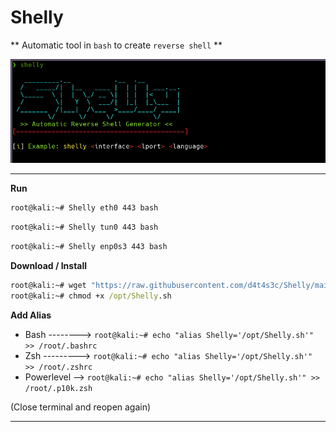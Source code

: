 # Shelly

** Automatic tool in `bash` to create `reverse shell` **

![](/1.png)

---

**Run**
```cmd
root@kali:~# Shelly eth0 443 bash
```
```cmd
root@kali:~# Shelly tun0 443 bash
```
```cmd
root@kali:~# Shelly enp0s3 443 bash
```

**Download / Install**
```cmd
root@kali:~# wget "https://raw.githubusercontent.com/d4t4s3c/Shelly/main/Shelly.sh" -O /opt/Shelly.sh
root@kali:~# chmod +x /opt/Shelly.sh
```

**Add Alias**
- Bash --------> `root@kali:~# echo "alias Shelly='/opt/Shelly.sh'" >> /root/.bashrc`
- Zsh ---------> `root@kali:~# echo "alias Shelly='/opt/Shelly.sh'" >> /root/.zshrc`
- Powerlevel --> `root@kali:~# echo "alias Shelly='/opt/Shelly.sh'" >> /root/.p10k.zsh`

(Close terminal and reopen again)

---

